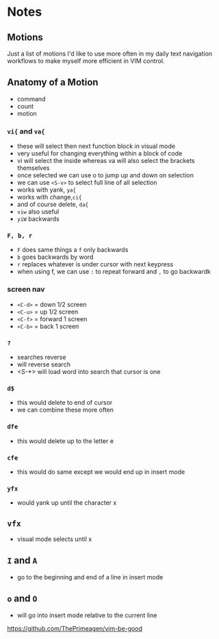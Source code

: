 # Notes
## Motions 
Just a list of motions I'd like to use more often
in my daily text navigation workflows to make myself more
efficient in VIM control.

## Anatomy of a Motion
- command
- count 
- motion

### `vi{` and `va{`
- these  will select then next function block in visual mode
- very useful for changing everything within a block of code
- vi will select the inside whereas va will also select the
brackets themselves
- once selected we can use o to jump up and down on
selection
- we can use `<S-v>` to select full line of all selection
- works with yank, `ya{`
- works with change,`ci{`
- and of course delete, `da{`
- `viw` also useful
- `yiW` backwards

###  `F, b, r`
- `F` does same things a `f` only backwards
- `b` goes backwards by word
- `r` replaces whatever is under cursor with next keypress
- when using f, we can use `:` to repeat forward and `,` to
go backwardk

### screen nav
- `<C-d>` = down 1/2 screen
- `<C-u>` = up 1/2 screen
- `<C-f>` = forward 1 screen
- `<C-b>` = back 1 screen

### `?`
- searches reverse
- <S-n> will reverse search
- <S-*> will load word into search that cursor is one

### `d$`
- this would delete to end of cursor
- we can combine these more often

### `dfe`
- this would delete up to the letter e

### `cfe`
- this would do same except we would end up
in insert mode

### `yfx`
- would yank up until the character x

## `vfx`
- visual mode selects until x

## `I` and `A`
- go to the beginning and end of a line in insert mode

## `o` and `O`
- will go into insert mode relative to the current line

https://github.com/ThePrimeagen/vim-be-good

